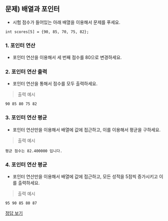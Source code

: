 ## 문제) 배열과 포인터 

* 시험 점수가 들어있는 아래 배열을 이용해서 문제를 푸세요.

```
int scores[5] = {90, 85, 70, 75, 82};
```

### 1. 포인터 연산
* 포인터 연산을 이용해서 세 번째 점수를 80으로 변경하세요. 


### 2. 포인터 연산 출력
* 포인터 연산을 통해서 점수를 모두 출력하세요. 

> 출력 예시 

```
90 85 80 75 82
```

### 3. 포인터 연산 평균
* 포인터 연산만을 이용해서 배열에 값에 접근하고, 이를 이용해서 평균을 구하세요.

> 출력 예시 

```
평균 점수는 82.400000 입니다.
```

### 4. 포인터 연산 평균
* 포인터 연산만을 이용해서 배열에 값에 접근하고, 모든 성적을 5점씩 증가시키고 이를 출력하세요. 

> 출력 예시 

```
95 90 85 80 87
```

[정답 보기](quiz02.c)
